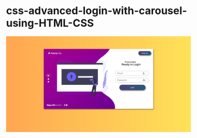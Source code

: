 # css-advanced-login-with-carousel-using-HTML-CSS

<img src="https://raw.githubusercontent.com/yoerni018/css-advanced-login-with-carousel-using-HTML-CSS/master/screen.png" />